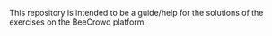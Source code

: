 This repository is intended to be a guide/help for the solutions of the exercises on the BeeCrowd platform.
